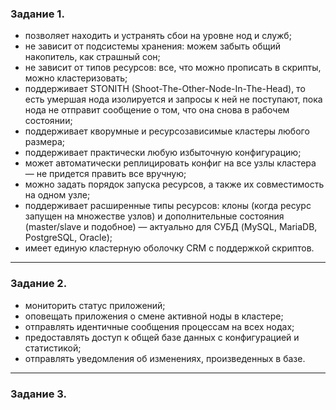### Задание 1.

+ позволяет находить и устранять сбои на уровне нод и служб;
+ не зависит от подсистемы хранения: можем забыть общий накопитель, как страшный сон;
+ не зависит от типов ресурсов: все, что можно прописать в скрипты, можно кластеризовать;
+ поддерживает STONITH (Shoot-The-Other-Node-In-The-Head), то есть умершая нода изолируется и запросы к ней не поступают, пока нода не отправит сообщение о том, что она снова в рабочем состоянии;
+ поддерживает кворумные и ресурсозависимые кластеры любого размера;
+ поддерживает практически любую избыточную конфигурацию;
+ может автоматически реплицировать конфиг на все узлы кластера — не придется править все вручную;
+ можно задать порядок запуска ресурсов, а также их совместимость на одном узле;
+ поддерживает расширенные типы ресурсов: клоны (когда ресурс запущен на множестве узлов) и дополнительные состояния (master/slave и подобное) — актуально для СУБД (MySQL, MariaDB, PostgreSQL, Oracle);
+ имеет единую кластерную оболочку CRM с поддержкой скриптов.

---

### Задание 2.

+ мониторить статус приложений;
+ оповещать приложения о смене активной ноды в кластере;
+ отправлять идентичные сообщения процессам на всех нодах;
+ предоставлять доступ к общей базе данных с конфигурацией и статистикой;
+ отправлять уведомления об изменениях, произведенных в базе.

---

### Задание 3.


